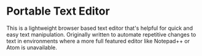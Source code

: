 # Portable Text Editor
This is a lightweight browser based text editor that's helpful for quick and easy text manipulation. Originally written to automate repetitive changes to text in environments where a more full featured editor like Notepad++ or Atom is unavailable.
